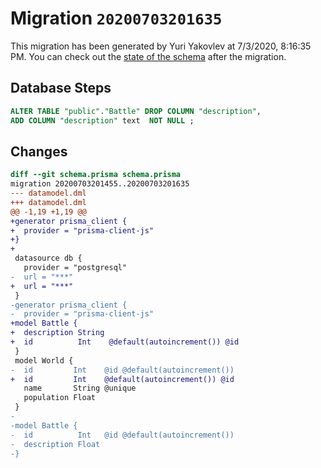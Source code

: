 # Migration `20200703201635`

This migration has been generated by Yuri Yakovlev at 7/3/2020, 8:16:35 PM.
You can check out the [state of the schema](./schema.prisma) after the migration.

## Database Steps

```sql
ALTER TABLE "public"."Battle" DROP COLUMN "description",
ADD COLUMN "description" text  NOT NULL ;
```

## Changes

```diff
diff --git schema.prisma schema.prisma
migration 20200703201455..20200703201635
--- datamodel.dml
+++ datamodel.dml
@@ -1,19 +1,19 @@
+generator prisma_client {
+  provider = "prisma-client-js"
+}
+
 datasource db {
   provider = "postgresql"
-  url = "***"
+  url = "***"
 }
-generator prisma_client {
-  provider = "prisma-client-js"
+model Battle {
+  description String
+  id          Int    @default(autoincrement()) @id
 }
 model World {
-  id         Int    @id @default(autoincrement())
+  id         Int    @default(autoincrement()) @id
   name       String @unique
   population Float
 }
-
-model Battle {
-  id          Int   @id @default(autoincrement())
-  description Float
-}
```



